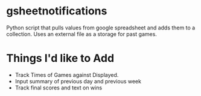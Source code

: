 # gsheetnotifications
Python script that pulls values from google spreadsheet and adds them to a collection. 
Uses an external file as a storage for past games.

# Things I'd like to Add
- Track Times of Games against Displayed. 
- Input summary of previous day and previous week
- Track final scores and text on wins
